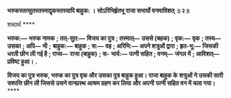 **भरुकस्तत्सुतस्तस्माद्वृकस्तस्यापि बाहुक: ।** **सोऽरिभिर्हृतभू राजा सभार्यो वनमाविशत् ॥ २॥** 

शब्दार्थ **** 

**भरुक:—** **भरुक नामक** **; तत्-सुत:—** **विजय का पुत्र** **; तस्मात्—** **उससे (बहक)** **; वृक:—** **वृक** **; तस्य—** **उसका** **; अपि—** **भी** **;** **बाहुक:—** **बाहुक** **; स:—** **वह** **; अरिभि:—** **अपने शत्रुओं द्वारा** **; हृत-भू:—** **जिसकी धरती छीन ली गई है** **; राजा—** **राजा (बाहुक)** **; स-** **भार्य:—** **पत्नी सहित** **; वनम्—** **जंगल में** **; आविशत्—** **प्रविष्ट हुआ।** **.** 

**विजय का पुत्र भरुक, भरुक का पुत्र वृक और उसका पुत्र बाहुक हुआ। राजा बाहुक के** **शत्रुओं ने उसकी सारी सश्पत्ति छीन ली जिससे उसने वानप्रस्थ आश्रम ग्रहण कर लिया और अपनी** **पत्नी सहित वन में चला गया।** **** 